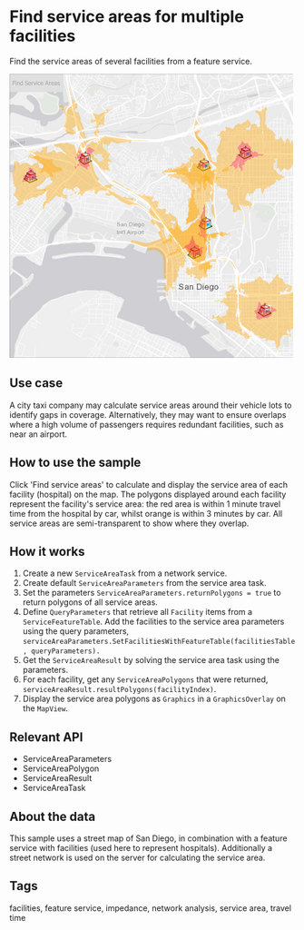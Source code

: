 # Find service areas for multiple facilities

Find the service areas of several facilities from a feature service.

![](screenshot.png)

## Use case

A city taxi company may calculate service areas around their vehicle lots to identify gaps in coverage. Alternatively, they may want to ensure overlaps where a high volume of passengers requires redundant facilities, such as near an airport.

## How to use the sample

Click 'Find service areas' to calculate and display the service area of each facility (hospital) on the map. The polygons displayed around each facility represent the facility's service area: the red area is within 1 minute travel time from the hospital by car, whilst orange is within 3 minutes by car. All service areas are semi-transparent to show where they overlap.

## How it works

1. Create a new `ServiceAreaTask` from a network service.
2. Create default `ServiceAreaParameters` from the service area task.
3. Set the parameters `ServiceAreaParameters.returnPolygons = true` to return polygons of all service areas.
4. Define `QueryParameters` that retrieve all `Facility` items from a `ServiceFeatureTable`. Add the facilities to the service area parameters using the query parameters, `serviceAreaParameters.SetFacilitiesWithFeatureTable(facilitiesTable, queryParameters).`
5. Get the `ServiceAreaResult` by solving the service area task using the parameters.
6. For each facility, get any `ServiceAreaPolygons` that were returned, `serviceAreaResult.resultPolygons(facilityIndex)`.
7. Display the service area polygons as `Graphics` in a `GraphicsOverlay` on the `MapView`.

## Relevant API

 * ServiceAreaParameters
 * ServiceAreaPolygon
 * ServiceAreaResult
 * ServiceAreaTask

## About the data

This sample uses a street map of San Diego, in combination with a feature service with facilities (used here to represent hospitals). Additionally a street network is used on the server for calculating the service area.

## Tags

facilities, feature service, impedance, network analysis, service area, travel time